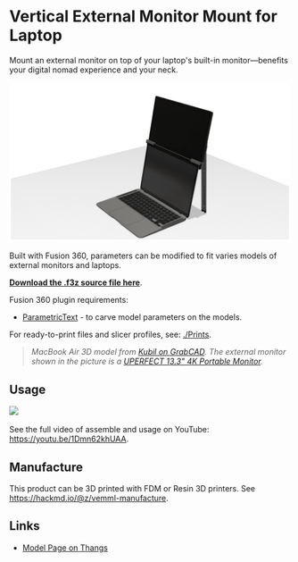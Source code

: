 # Vertical External Monitor Mount for Laptop

Mount an external monitor on top of your laptop's built-in monitor—benefits your digital nomad experience and your neck.

![](./images/Picture.png)

Built with Fusion 360, parameters can be modified to fit varies models of external monitors and laptops.

**[Download the .f3z source file here](https://github.com/zetavg/Vertical-External-Monitor-Mount-for-Laptop/blob/main/Vertical%20External%20Monitor%20Mount%20for%20Laptop.f3z?raw=true)**.

Fusion 360 plugin requirements:

* [ParametricText](https://apps.autodesk.com/FUSION/en/Detail/Index?id=2114937992453312456) - to carve model parameters on the models.

For ready-to-print files and slicer profiles, see: [./Prints](https://github.com/zetavg/Vertical-External-Monitor-Mount-for-Laptop/tree/main/Prints#materials).

> *MacBook Air 3D model from 
[Kubil on GrabCAD](https://grabcad.com/library/macbook-air-2019-1). The external monitor shown in the picture is a [UPERFECT 13.3" 4K Portable Monitor](https://grabcad.com/library/uperfect-4k-portable-monitor-for-laptop-13-3-uhd-3840x2160-1).*

## Usage

![](./images/Usage.gif)

See the full video of assemble and usage on YouTube: https://youtu.be/1Dmn62khUAA.

## Manufacture

This product can be 3D printed with FDM or Resin 3D printers. See https://hackmd.io/@z/vemml-manufacture.

## Links

* [Model Page on Thangs](https://thangs.com/designer/zetavg/3d-model/Vertical%20External%20Monitor%20Mount%20for%20Laptop-767478?manualModelView=true)
